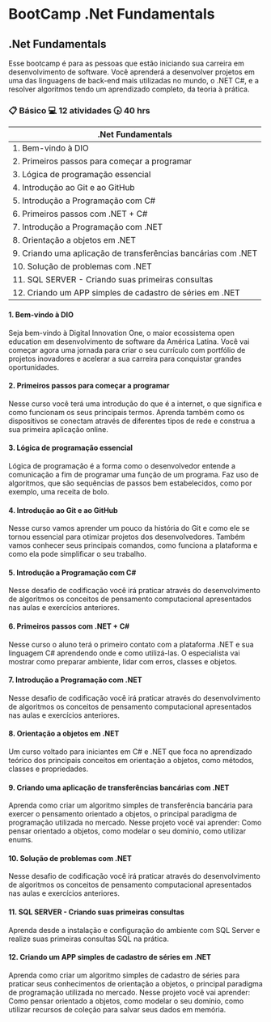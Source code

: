 # BootCamp .Net Fundamentals

## .Net Fundamentals

Esse bootcamp é para as pessoas que estão iniciando sua carreira em desenvolvimento de software. Você aprenderá a desenvolver projetos em uma das linguagens de back-end mais utilizadas no mundo, o .NET C#, e a resolver algoritmos tendo um aprendizado completo, da teoria à prática.

### :clipboard: Básico  :computer: 12 atividades  :clock430: 40 hrs
 
| .Net Fundamentals                 |
|-------------------------------------|
| 1. Bem-vindo à DIO                  |
| 2. Primeiros passos para começar a programar |
| 3. Lógica de programação essencial |
| 4. Introdução ao Git e ao GitHub |
| 5. Introdução a Programação com C# |
| 6. Primeiros passos com .NET + C# |
| 7. Introdução a Programação com .NET |
| 8. Orientação a objetos em .NET |
| 9. Criando uma aplicação de transferências bancárias com .NET |
| 10. Solução de problemas com .NET |
| 11. SQL SERVER - Criando suas primeiras consultas |
| 12. Criando um APP simples de cadastro de séries em .NET |

#### 1. Bem-vindo à DIO

Seja bem-vindo à Digital Innovation One, o maior ecossistema open education em desenvolvimento de software da América Latina. Você vai começar agora uma jornada para criar o seu currículo com portfólio de projetos inovadores e acelerar a sua carreira para conquistar grandes oportunidades.

#### 2. Primeiros passos para começar a programar

Nesse curso você terá uma introdução do que é a internet, o que significa e como funcionam os seus principais termos. Aprenda também como os dispositivos se conectam através de diferentes tipos de rede e construa a sua primeira aplicação online.

#### 3. Lógica de programação essencial

Lógica de programação é a forma como o desenvolvedor entende a comunicação a fim de programar uma função de um programa. Faz uso de algoritmos, que são sequências de passos bem estabelecidos, como por exemplo, uma receita de bolo.

#### 4. Introdução ao Git e ao GitHub

Nesse curso vamos aprender um pouco da história do Git e como ele se tornou essencial para otimizar projetos dos desenvolvedores. Também vamos conhecer seus principais comandos, como funciona a plataforma e como ela pode simplificar o seu trabalho.

#### 5. Introdução a Programação com C#

Nesse desafio de codificação você irá praticar através do desenvolvimento de algoritmos os conceitos de pensamento computacional apresentados nas aulas e exercícios anteriores.

#### 6. Primeiros passos com .NET + C#

Nesse curso o aluno terá o primeiro contato com a plataforma .NET e sua linguagem C# aprendendo onde e como utilizá-las. O especialista vai mostrar como preparar ambiente, lidar com erros, classes e objetos.

#### 7. Introdução a Programação com .NET

Nesse desafio de codificação você irá praticar através do desenvolvimento de algoritmos os conceitos de pensamento computacional apresentados nas aulas e exercícios anteriores.

#### 8. Orientação a objetos em .NET

Um curso voltado para iniciantes em C# e .NET que foca no aprendizado teórico dos principais conceitos em orientação a objetos, como métodos, classes e propriedades.

#### 9. Criando uma aplicação de transferências bancárias com .NET

Aprenda como criar um algoritmo simples de transferência bancária para exercer o pensamento orientado a objetos, o principal paradigma de programação utilizada no mercado. Nesse projeto você vai aprender: Como pensar orientado a objetos, como modelar o seu domínio, como utilizar enums.

#### 10. Solução de problemas com .NET
Nesse desafio de codificação você irá praticar através do desenvolvimento de algoritmos os conceitos de pensamento computacional apresentados nas aulas e exercícios anteriores.

#### 11. SQL SERVER - Criando suas primeiras consultas

Aprenda desde a instalação e configuração do ambiente com SQL Server e realize suas primeiras consultas SQL na prática.

#### 12. Criando um APP simples de cadastro de séries em .NET

Aprenda como criar um algoritmo simples de cadastro de séries para praticar seus conhecimentos de orientação a objetos, o principal paradigma de programação utilizada no mercado. Nesse projeto você vai aprender: Como pensar orientado a objetos, como modelar o seu domínio, como utilizar recursos de coleção para salvar seus dados em memória.
